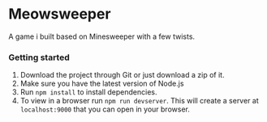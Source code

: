 # Meowsweeper
A game i built based on Minesweeper with a few twists.

### Getting started
1. Download the project through Git or just download a zip of it.
2. Make sure you have the latest version of Node.js
3. Run `npm install` to install dependencies.
4. To view in a browser run `npm run devserver`. This will create a server at `localhost:9000` that you can open in your browser.



